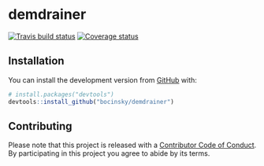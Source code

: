 
<!-- README.md is generated from README.Rmd. Please edit that file -->

# demdrainer

[![Travis build
status](https://travis-ci.org/bocinsky/demdrainer.svg?branch=master)](https://travis-ci.org/bocinsky/demdrainer)
[![Coverage
status](https://codecov.io/gh/bocinsky/demdrainer/branch/master/graph/badge.svg)](https://codecov.io/github/bocinsky/demdrainer?branch=master)

## Installation

You can install the development version from
[GitHub](https://github.com/) with:

``` r
# install.packages("devtools")
devtools::install_github("bocinsky/demdrainer")
```

## Contributing

Please note that this project is released with a [Contributor Code of
Conduct](.github/CODE_OF_CONDUCT.md). By participating in this project
you agree to abide by its terms.

